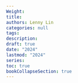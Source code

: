 ```yaml
---
Weight: 
title: 
authors: Lenny Lin
categories: null
tags: 
description: 
draft: true
date: "2024"
lastmod: "2024"
series:
toc: true
bookCollapseSection: true
---
```







